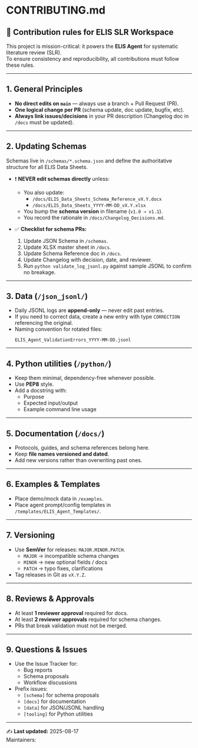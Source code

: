 # CONTRIBUTING.md

## 🤝 Contribution rules for ELIS SLR Workspace

This project is mission-critical: it powers the **ELIS Agent** for systematic literature review (SLR).  
To ensure consistency and reproducibility, all contributions must follow these rules.

---

## 1. General Principles
- **No direct edits on `main`** — always use a branch + Pull Request (PR).
- **One logical change per PR** (schema update, doc update, bugfix, etc).
- **Always link issues/decisions** in your PR description (Changelog doc in `/docs` must be updated).

---

## 2. Updating Schemas
Schemas live in `/schemas/*.schema.json` and define the authoritative structure for all ELIS Data Sheets.

- ❗ **NEVER edit schemas directly** unless:
  - You also update:
    - `/docs/ELIS_Data_Sheets_Schema_Reference_vX.Y.docx`
    - `/docs/ELIS_Data_Sheets_YYYY-MM-DD_vX.Y.xlsx`
  - You bump the **schema version** in filename (`v1.0 → v1.1`).
  - You record the rationale in `/docs/Changelog_Decisions.md`.

- ✅ **Checklist for schema PRs:**
  1. Update JSON Schema in `/schemas`.
  2. Update XLSX master sheet in `/docs`.
  3. Update Schema Reference doc in `/docs`.
  4. Update Changelog with decision, date, and reviewer.
  5. Run `python validate_log_jsonl.py` against sample JSONL to confirm no breakage.

---

## 3. Data (`/json_jsonl/`)
- Daily JSONL logs are **append-only** — never edit past entries.
- If you need to correct data, create a new entry with type `CORRECTION` referencing the original.
- Naming convention for rotated files:
  ```
  ELIS_Agent_ValidationErrors_YYYY-MM-DD.jsonl
  ```

---

## 4. Python utilities (`/python/`)
- Keep them minimal, dependency-free whenever possible.
- Use **PEP8** style.
- Add a docstring with:
  - Purpose
  - Expected input/output
  - Example command line usage

---

## 5. Documentation (`/docs/`)
- Protocols, guides, and schema references belong here.
- Keep **file names versioned and dated**.
- Add new versions rather than overwriting past ones.

---

## 6. Examples & Templates
- Place demo/mock data in `/examples`.
- Place agent prompt/config templates in `/templates/ELIS_Agent_Templates/`.

---

## 7. Versioning
- Use **SemVer** for releases: `MAJOR.MINOR.PATCH`.
  - `MAJOR` → incompatible schema changes
  - `MINOR` → new optional fields / docs
  - `PATCH` → typo fixes, clarifications
- Tag releases in Git as `vX.Y.Z`.

---

## 8. Reviews & Approvals
- At least **1 reviewer approval** required for docs.
- At least **2 reviewer approvals** required for schema changes.
- PRs that break validation must not be merged.

---

## 9. Questions & Issues
- Use the Issue Tracker for:
  - Bug reports
  - Schema proposals
  - Workflow discussions
- Prefix issues:
  - `[schema]` for schema proposals
  - `[docs]` for documentation
  - `[data]` for JSON/JSONL handling
  - `[tooling]` for Python utilities

---

✍️ **Last updated:** 2025-08-17  
Maintainers: <add names here>
